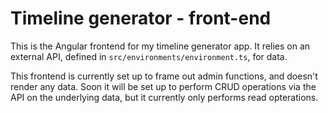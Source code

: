 # Timeline generator - front-end

This is the Angular frontend for my timeline generator app. It relies on an external API, defined in `src/environments/environment.ts`, for data.

This frontend is currently set up to frame out admin functions, and doesn't render any data. Soon it will be set up to perform CRUD operations via the API on the underlying data, but it currently only performs read opterations.
